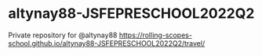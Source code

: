 # altynay88-JSFEPRESCHOOL2022Q2
Private repository for @altynay88
https://rolling-scopes-school.github.io/altynay88-JSFEPRESCHOOL2022Q2/travel/ 
